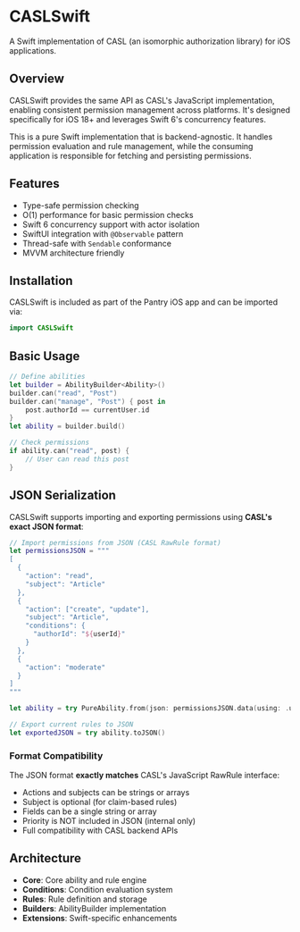 # CASLSwift

A Swift implementation of CASL (an isomorphic authorization library) for iOS applications.

## Overview

CASLSwift provides the same API as CASL's JavaScript implementation, enabling consistent permission management across platforms. It's designed specifically for iOS 18+ and leverages Swift 6's concurrency features.

This is a pure Swift implementation that is backend-agnostic. It handles permission evaluation and rule management, while the consuming application is responsible for fetching and persisting permissions.

## Features

- Type-safe permission checking
- O(1) performance for basic permission checks
- Swift 6 concurrency support with actor isolation
- SwiftUI integration with `@Observable` pattern
- Thread-safe with `Sendable` conformance
- MVVM architecture friendly

## Installation

CASLSwift is included as part of the Pantry iOS app and can be imported via:

```swift
import CASLSwift
```

## Basic Usage

```swift
// Define abilities
let builder = AbilityBuilder<Ability>()
builder.can("read", "Post")
builder.can("manage", "Post") { post in
    post.authorId == currentUser.id
}
let ability = builder.build()

// Check permissions
if ability.can("read", post) {
    // User can read this post
}
```

## JSON Serialization

CASLSwift supports importing and exporting permissions using **CASL's exact JSON format**:

```swift
// Import permissions from JSON (CASL RawRule format)
let permissionsJSON = """
[
  {
    "action": "read",
    "subject": "Article"
  },
  {
    "action": ["create", "update"],
    "subject": "Article",
    "conditions": {
      "authorId": "${userId}"
    }
  },
  {
    "action": "moderate"
  }
]
"""

let ability = try PureAbility.from(json: permissionsJSON.data(using: .utf8)!)

// Export current rules to JSON
let exportedJSON = try ability.toJSON()
```

### Format Compatibility

The JSON format **exactly matches** CASL's JavaScript RawRule interface:
- Actions and subjects can be strings or arrays
- Subject is optional (for claim-based rules)
- Fields can be a single string or array
- Priority is NOT included in JSON (internal only)
- Full compatibility with CASL backend APIs

## Architecture

- **Core**: Core ability and rule engine
- **Conditions**: Condition evaluation system
- **Rules**: Rule definition and storage
- **Builders**: AbilityBuilder implementation
- **Extensions**: Swift-specific enhancements